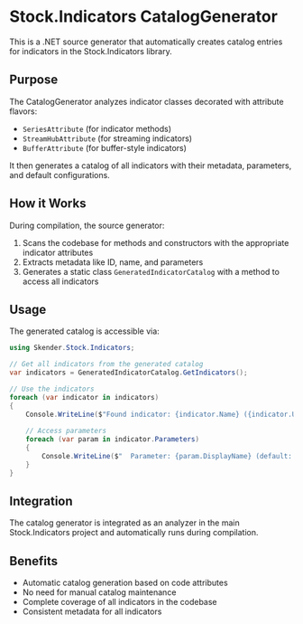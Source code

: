 # Stock.Indicators CatalogGenerator

This is a .NET source generator that automatically creates catalog entries for indicators in the Stock.Indicators library.

## Purpose

The CatalogGenerator analyzes indicator classes decorated with attribute flavors:
- `SeriesAttribute` (for indicator methods)
- `StreamHubAttribute` (for streaming indicators)
- `BufferAttribute` (for buffer-style indicators)

It then generates a catalog of all indicators with their metadata, parameters, and default configurations.

## How it Works

During compilation, the source generator:
1. Scans the codebase for methods and constructors with the appropriate indicator attributes
2. Extracts metadata like ID, name, and parameters
3. Generates a static class `GeneratedIndicatorCatalog` with a method to access all indicators

## Usage

The generated catalog is accessible via:

```csharp
using Skender.Stock.Indicators;

// Get all indicators from the generated catalog
var indicators = GeneratedIndicatorCatalog.GetIndicators();

// Use the indicators
foreach (var indicator in indicators)
{
    Console.WriteLine($"Found indicator: {indicator.Name} ({indicator.Uiid})");
    
    // Access parameters
    foreach (var param in indicator.Parameters)
    {
        Console.WriteLine($"  Parameter: {param.DisplayName} (default: {param.Default})");
    }
}
```

## Integration

The catalog generator is integrated as an analyzer in the main Stock.Indicators project and automatically runs during compilation.

## Benefits

- Automatic catalog generation based on code attributes
- No need for manual catalog maintenance
- Complete coverage of all indicators in the codebase
- Consistent metadata for all indicators

